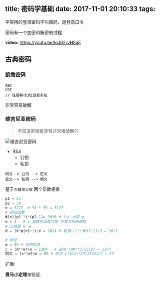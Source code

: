 title: 密码学基础
date: 2017-11-01 20:10:33
tags:
---

平常用的登录密码不叫密码，是登录口令

<!-- more -->

密码有一个加密和解密的过程


**video:** <https://youtu.be/loJ62rvH8aE>

## 古典密码

### 凯撒密码

```
ABC
CDE
// 往后移动3位或者多位
```
非常容易破解

### 维吉尼亚密码

>不知道密钥是非常非常难破解的

![维吉尼亚密码](https://i.imgur.com/OAm1EPk.jpg)


- RSA
    - 公钥
    - 私钥 

```
明文--> 公钥 --> 密文
密文--> 私钥 --> 明文
```

基于`大数难分解`
两个质数相乘

```python
p1 = 53
p2 = 59
n = 3127  # 53 * 59 = 3127
# 欧拉函数
Φ(n)(p1-1)*(p2-1)= 3016 # fai 小写 φ
e = 3   # e 和欧拉函数互质 只要互质随便取
# 公钥是 n，e
d = (k*φ(n)+1)/e = 2011 # 私钥 (2**3016+1)/3 = 2011

# 验证
m = 89 # 加密信息 
c = (m**e)%n = 1394   # 密文 (89**3)%3127 = 1394
明文 = (x**d)%n = 89 # 明文 (1394**2011)%3127 = 89
```

扩展:

**费马小定理**来验证.

